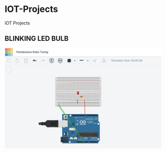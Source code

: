 # IOT-Projects
IOT Projects

## BLINKING LED BULB

![](https://github.com/shashankgurunaga1/IOT-Projects/blob/main/blinkingledbysg/blinkingledsgiot.jpg)
